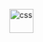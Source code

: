 <img src="https://raw.githubusercontent.com/JiangWeixian/JS-Tips/master/img/css.png" height="43px" alt="css"></img>
